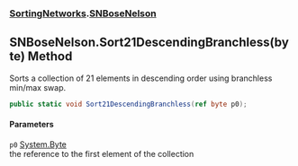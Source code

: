 ### [SortingNetworks](SortingNetworks.md 'SortingNetworks').[SNBoseNelson](SortingNetworks_SNBoseNelson.md 'SortingNetworks.SNBoseNelson')
## SNBoseNelson.Sort21DescendingBranchless(byte) Method
Sorts a collection of 21 elements in descending order using branchless min/max swap.  
```csharp
public static void Sort21DescendingBranchless(ref byte p0);
```
#### Parameters
<a name='SortingNetworks_SNBoseNelson_Sort21DescendingBranchless(byte)_p0'></a>
`p0` [System.Byte](https://docs.microsoft.com/en-us/dotnet/api/System.Byte 'System.Byte')  
the reference to the first element of the collection
  
